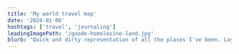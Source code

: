 ```yaml
---
title: 'My world travel map'
date: '2024-01-06'
hashtags: ['travel', 'journaling']
leadingImagePath: '/goode-homolosine-land.jpg'
blurb: "Quick and dirty representation of all the places I've been. Layovers don't count!"
---
```


